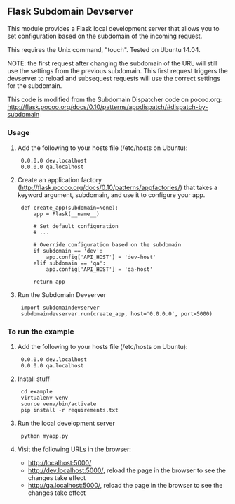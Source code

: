 ## Flask Subdomain Devserver

This module provides a Flask local development server that allows you to
set configuration based on the subdomain of the incoming request.

This requires the Unix command, "touch". Tested on Ubuntu 14.04.

NOTE: the first request after changing the subdomain of the URL will
still use the settings from the previous subdomain. This first request
triggers the devserver to reload and subsequest requests will use the
correct settings for the subdomain.

This code is modified from the Subdomain Dispatcher code on pocoo.org:
http://flask.pocoo.org/docs/0.10/patterns/appdispatch/#dispatch-by-subdomain


### Usage

1. Add the following to your hosts file (/etc/hosts on Ubuntu):

        0.0.0.0 dev.localhost
        0.0.0.0 qa.localhost

2. Create an application factory (http://flask.pocoo.org/docs/0.10/patterns/appfactories/)
   that takes a keyword argument, subdomain, and use it to configure your app.

        def create_app(subdomain=None):
            app = Flask(__name__)

            # Set default configuration
            # ...

            # Override configuration based on the subdomain
            if subdomain == 'dev':
                app.config['API_HOST'] = 'dev-host'
            elif subdomain == 'qa':
                app.config['API_HOST'] = 'qa-host'

            return app

3. Run the Subdomain Devserver

        import subdomaindevserver
        subdomaindevserver.run(create_app, host='0.0.0.0', port=5000)


### To run the example

1. Add the following to your hosts file (/etc/hosts on Ubuntu):

        0.0.0.0 dev.localhost
        0.0.0.0 qa.localhost

2. Install stuff

        cd example
        virtualenv venv
        source venv/bin/activate
        pip install -r requirements.txt

3. Run the local development server

        python myapp.py

4. Visit the following URLs in the browser:
   - <http://localhost:5000/>
   - <http://dev.localhost:5000/>, reload the page in the browser to see the changes take effect
   - <http://qa.localhost:5000/>, reload the page in the browser to see the changes take effect
